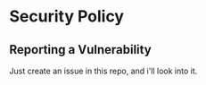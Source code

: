 # Security Policy

## Reporting a Vulnerability

Just create an issue in this repo, and i'll look into it.

